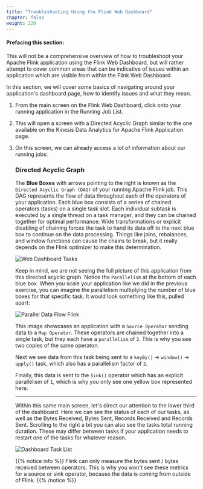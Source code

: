 ```yaml
---
title: "Troubleshooting Using the Flink Web Dashboard"
chapter: false
weight: 220
---
```


#### Prefacing this section: 
This will not be a comprehensive overview of how to troubleshoot your Apache Flink application using the Flink Web Dashboard, but will rather attempt to cover common areas that can be indicative of issues within an application which are visible from within the Flink Web Dashboard.


In this section, we will cover some basics of navigating around your application's dashboard page, how to identify issues and what they mean.

1. From the main screen on the Flink Web Dashboard, click onto your running application in the Running Job List. 
2. This will open a screen with a Directed Acyclic Graph similar to the one available on the Kinesis Data Analytics for Apache Flink Application page.
3. On this screen, we can already access a lot of information about our running jobs:
   
   ### Directed Acyclic Graph 
   The **Blue Boxes** with arrows pointing to the right is known as the `Directed Acyclic Graph (DAG)` of your running Apache Flink job. This DAG represents the flow of data throughout each of the operators of your application. Each blue box consists of a series of chained operators (tasks) on a single task slot. Each individual subtask is executed by a single thread on a task manager, and they can be chained together for optimal performance. 
   Wide transformations or explicit disabling of chaining forces the task to hand its data off to the next blue box to continue on the data processing. Things like joins, rebalances, and window functions can cause the chains to break, but it really depends on the Flink optimizer to make this determination.

   ![Web Dashboard Tasks](/images/flink-on-kda/flink-web-dashboard-tasks.png)


   Keep in mind, we are not seeing the full picture of this application from this directed acyclic graph. Notice the `Parallelism` at the bottom of each blue box. When you scale your application like we did in the previous exercise, you can imagine the parallelism multiplying the number of blue boxes for that specific task. It would look something like this, pulled apart:

   ![Parallel Data Flow Flink](/images/flink-on-kda/parallel-data-flow-flink.png)

   This image showcases an application with a `Source Operator` sending data to a `Map Operator`. These operators are chained together into a single task, but they each have a `parallelism` of `2`. This is why you see two copies of the same operaton. 

   Next we see data from this task being sent to a `keyBy()` -> `window()` -> `apply()` task, which also has a parallelism factor of `2`.

   Finally, this data is sent to the `Sink()` operator which has an explicit parallelism of `1`, which is why you only see one yellow box represented here. 


   ------------------------------------

   Within this same main screen, let's direct our attention to the lower third of the dashboard. Here we can see the status of each of our tasks, as well as the Bytes Received, Bytes Sent, Records Received and Records Sent. Scrolling to the right a bit you can also see the tasks total running duration. These may differ between tasks if your application needs to restart one of the tasks for whatever reason.

   ![Dashboard Task List](/images/flink-on-kda/flink-web-dashboard-task-list.png)



   {{% notice info %}} 
   Flink can only measure the bytes sent / bytes received between operators. This is why you won't see these metrics for a source or sink operator, because the data is coming from outside of Flink.
   {{% /notice %}}

